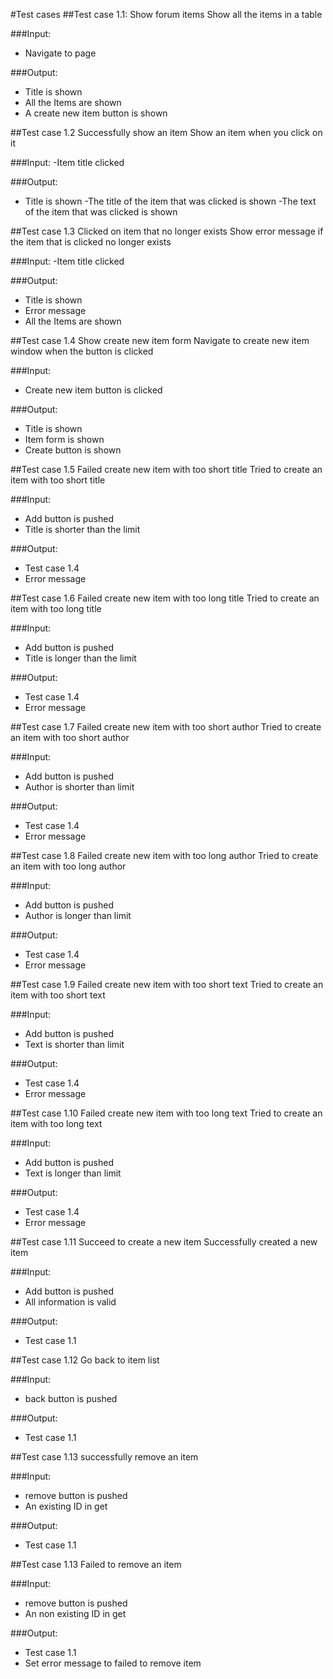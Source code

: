#Test cases
##Test case 1.1: Show forum items
Show all the items in a table

###Input:
- Navigate to page

###Output:
- Title is shown
- All the Items are shown
- A create new item button is shown

##Test case 1.2 Successfully show an item
Show an item when you click on it

###Input:
-Item title clicked

###Output:
- Title is shown
-The title of the item that was clicked is shown
-The text of the item that was clicked is shown

##Test case 1.3 Clicked on item that no longer exists
Show error message if the item that is clicked no longer exists

###Input:
-Item title clicked

###Output:
- Title is shown
- Error message
- All the Items are shown

##Test case 1.4 Show create new item form
Navigate to create new item window when the button is clicked

###Input:
- Create new item button is clicked

###Output:
- Title is shown
- Item form is shown
- Create button is shown

##Test case 1.5 Failed create new item with too short title
Tried to create an item with too short title

###Input:
- Add button is pushed
- Title is shorter than the limit

###Output:
- Test case 1.4
- Error message

##Test case 1.6 Failed create new item with too long title
Tried to create an item with too long title

###Input:
- Add button is pushed
- Title is longer than the limit

###Output:
- Test case 1.4
- Error message

##Test case 1.7 Failed create new item with too short author
Tried to create an item with too short author

###Input:
- Add button is pushed
- Author is shorter than limit

###Output:
- Test case 1.4
- Error message

##Test case 1.8 Failed create new item with too long author
Tried to create an item with too long author

###Input:
- Add button is pushed
- Author is longer than limit

###Output:
- Test case 1.4
- Error message

##Test case 1.9 Failed create new item with too short text
Tried to create an item with too short text

###Input:
- Add button is pushed
- Text is shorter than limit

###Output:
- Test case 1.4
- Error message

##Test case 1.10 Failed create new item with too long text
Tried to create an item with too long text

###Input:
- Add button is pushed
- Text is longer than limit

###Output:
- Test case 1.4
- Error message

##Test case 1.11 Succeed to create a new item
Successfully created a new item

###Input:
- Add button is pushed
- All information is valid

###Output:
- Test case 1.1

##Test case 1.12 Go back to item list

###Input:
- back button is pushed

###Output:
- Test case 1.1

##Test case 1.13 successfully remove an item

###Input:
- remove button is pushed
- An existing ID in get

###Output:
- Test case 1.1

##Test case 1.13 Failed to remove an item

###Input:
- remove button is pushed
- An non existing ID in get

###Output:
- Test case 1.1
- Set error message to failed to remove item

